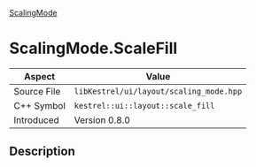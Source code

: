 [ScalingMode](index)
# ScalingMode.ScaleFill
| Aspect | Value |
| --- | --- |
| Source File | `libKestrel/ui/layout/scaling_mode.hpp` |
| C++ Symbol | `kestrel::ui::layout::scale_fill` |
| Introduced | Version 0.8.0 |
## Description

